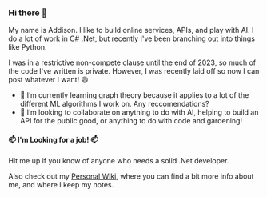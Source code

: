 ### Hi there 👋

My name is Addison. I like to build online services, APIs, and play with AI. I do a lot of work in C# .Net, but recently I've been branching out into things like Python.

I was in a restrictive non-compete clause until the end of 2023, so much of the code I've written is private. However, I was recently laid off so now I can post whatever I want! 😄

- 🌱 I’m currently learning graph theory because it applies to a lot of the different ML algorithms I work on. Any reccomendations?
- 👯 I’m looking to collaborate on anything to do with AI, helping to build an API for the public good, or anything to do with code and gardening!

  
#### 📫 I'm Looking for a job! 📫
Hit me up if you know of anyone who needs a solid .Net developer.

Also check out my <a href="dudely3.github.io">Personal Wiki</a>, where you can find a bit more info about me, and where I keep my notes.

<!--
**Dudely3/Dudely3** is a ✨ _special_ ✨ repository because its `README.md` (this file) appears on your GitHub profile.

Here are some ideas to get you started:

- 🔭 I’m currently working on ...
- 🌱 I’m currently learning ...
- 👯 I’m looking to collaborate on ...
- 🤔 I’m looking for help with ...
- 💬 Ask me about ...
- 📫 How to reach me: ...
- 😄 Pronouns: ...
- ⚡ Fun fact: ...
-->
